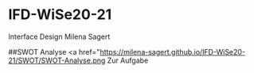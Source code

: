 # IFD-WiSe20-21
Interface Design Milena Sagert

##SWOT Analyse
<a href="https://milena-sagert.github.io/IFD-WiSe20-21/SWOT/SWOT-Analyse.png Zur Aufgabe</a>



